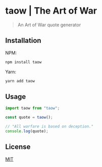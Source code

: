 # taow | The Art of War

> An Art of War quote generator

## Installation

NPM:

```bash
npm install taow
```

Yarn:

```bash
yarn add taow
```

## Usage

```ts
import taow from "taow";

const quote = taow();

// "All warfare is based on deception."
console.log(quote);
```

## License

[MIT](https://github.com/mathletedev/taow/blob/main/LICENSE)

